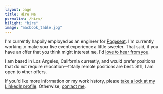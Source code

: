 ```yaml
---
layout: page
title: Hire Me
permalink: /hire/
hilight: "hire"
image: "macbook_table.jpg"
---
```


I'm currently happily employed as an engineer for [Pogoseat](http://pogoseat.com). I'm currently working to make your live event experience a little sweeter. That said, if you have an offer that you think might interest me, I'd [love to hear from you](/contact).

I am based in Los Angeles, California currently, and would prefer positions that do not require relocation&mdash;totally remote positions are best. Still, I am open to other offers.

If you'd like more information on my work history, please [take a look at my LinkedIn profile](https://www.linkedin.com/in/pcrumm). Otherwise, [contact me](/contact).